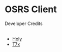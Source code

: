 # OSRS Client

<div>Developer Credits</div>
<br>

<ul>
    <li>
    <div><a href="https://github.com/HolyRSPS" title="Holy">Holy</a></div>
    </li>
        <li>
        <div><a href="https://github.com/T7x" title="T7x">T7x</a></div>
        </li>
</ul>
